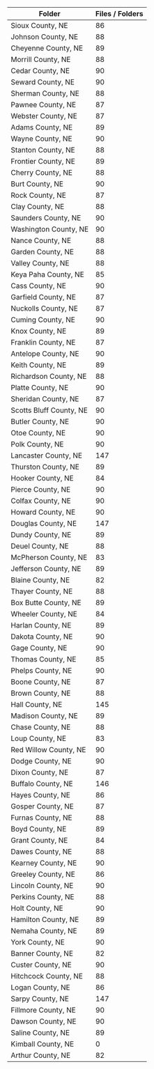 | Folder                  |   Files / Folders |
|-------------------------|-------------------|
| Sioux County, NE        |                86 |
| Johnson County, NE      |                88 |
| Cheyenne County, NE     |                89 |
| Morrill County, NE      |                88 |
| Cedar County, NE        |                90 |
| Seward County, NE       |                90 |
| Sherman County, NE      |                88 |
| Pawnee County, NE       |                87 |
| Webster County, NE      |                87 |
| Adams County, NE        |                89 |
| Wayne County, NE        |                90 |
| Stanton County, NE      |                88 |
| Frontier County, NE     |                89 |
| Cherry County, NE       |                88 |
| Burt County, NE         |                90 |
| Rock County, NE         |                87 |
| Clay County, NE         |                88 |
| Saunders County, NE     |                90 |
| Washington County, NE   |                90 |
| Nance County, NE        |                88 |
| Garden County, NE       |                88 |
| Valley County, NE       |                88 |
| Keya Paha County, NE    |                85 |
| Cass County, NE         |                90 |
| Garfield County, NE     |                87 |
| Nuckolls County, NE     |                87 |
| Cuming County, NE       |                90 |
| Knox County, NE         |                89 |
| Franklin County, NE     |                87 |
| Antelope County, NE     |                90 |
| Keith County, NE        |                89 |
| Richardson County, NE   |                88 |
| Platte County, NE       |                90 |
| Sheridan County, NE     |                87 |
| Scotts Bluff County, NE |                90 |
| Butler County, NE       |                90 |
| Otoe County, NE         |                90 |
| Polk County, NE         |                90 |
| Lancaster County, NE    |               147 |
| Thurston County, NE     |                89 |
| Hooker County, NE       |                84 |
| Pierce County, NE       |                90 |
| Colfax County, NE       |                90 |
| Howard County, NE       |                90 |
| Douglas County, NE      |               147 |
| Dundy County, NE        |                89 |
| Deuel County, NE        |                88 |
| McPherson County, NE    |                83 |
| Jefferson County, NE    |                89 |
| Blaine County, NE       |                82 |
| Thayer County, NE       |                88 |
| Box Butte County, NE    |                89 |
| Wheeler County, NE      |                84 |
| Harlan County, NE       |                89 |
| Dakota County, NE       |                90 |
| Gage County, NE         |                90 |
| Thomas County, NE       |                85 |
| Phelps County, NE       |                90 |
| Boone County, NE        |                87 |
| Brown County, NE        |                88 |
| Hall County, NE         |               145 |
| Madison County, NE      |                89 |
| Chase County, NE        |                88 |
| Loup County, NE         |                83 |
| Red Willow County, NE   |                90 |
| Dodge County, NE        |                90 |
| Dixon County, NE        |                87 |
| Buffalo County, NE      |               146 |
| Hayes County, NE        |                86 |
| Gosper County, NE       |                87 |
| Furnas County, NE       |                88 |
| Boyd County, NE         |                89 |
| Grant County, NE        |                84 |
| Dawes County, NE        |                88 |
| Kearney County, NE      |                90 |
| Greeley County, NE      |                86 |
| Lincoln County, NE      |                90 |
| Perkins County, NE      |                88 |
| Holt County, NE         |                90 |
| Hamilton County, NE     |                89 |
| Nemaha County, NE       |                89 |
| York County, NE         |                90 |
| Banner County, NE       |                82 |
| Custer County, NE       |                90 |
| Hitchcock County, NE    |                88 |
| Logan County, NE        |                86 |
| Sarpy County, NE        |               147 |
| Fillmore County, NE     |                90 |
| Dawson County, NE       |                90 |
| Saline County, NE       |                89 |
| Kimball County, NE      |                 0 |
| Arthur County, NE       |                82 |